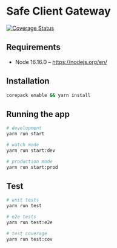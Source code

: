 # Safe Client Gateway

[![Coverage Status](https://coveralls.io/repos/github/5afe/safe-client-gateway-nest/badge.svg?branch=coverage-action)](https://coveralls.io/github/5afe/safe-client-gateway-nest?branch=coverage-action)

## Requirements
- Node 16.16.0 – https://nodejs.org/en/

## Installation

```bash
corepack enable && yarn install
```

## Running the app

```bash
# development
yarn run start

# watch mode
yarn run start:dev

# production mode
yarn run start:prod
```

## Test

```bash
# unit tests
yarn run test

# e2e tests
yarn run test:e2e

# test coverage
yarn run test:cov
```

